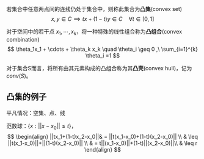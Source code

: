 若集合中任意两点间的连线仍处于集合中，则称此集合为**凸集**(convex set)
$$ x,y \in C \implies tx+(1-t)y \in C \quad \forall t \in [0,1] $$


对于空间中的若干点 $x_1,\cdots,x_k$，将一种特殊的线性组合称为**凸组合**(convex combination)
$$ \theta_1x_1 + \cdots + \theta_k x_k \quad \theta_i \geq 0 ,\ \sum_{i=1}^{k} \theta_i =1 $$

对于集合S而言，将所有由其元素构成的凸组合称为其**凸壳**(convex hull)，记为 $conv(S)$。

## 凸集的例子

平凡情况：空集、点、线

范数球：$\{ x: ||x-x_0||\leq t \}$，
$$
\begin{align}
||tx_1+(1-t)x_2-x_0||& =  ||t(x_1-x_0)+(1-t)(x_2-x_0)|| \\
& \leq  ||t(x_1-x_0)||+||(1-t)(x_2-x_0)|| \\
& =  t||(x_1-x_0)||+(1-t)||(x_2-x_0)||\\
& \leq  r
\end{align}
$$